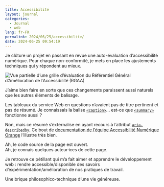 ```yaml
---
title: Accessibilité
layout: journal
categories:
  - Journal
  - web
lang: fr-FR
permalink: 2024/06/25/accessibilite/
date: 2024-06-25 09:54:19
---
```


Je clôture un projet en passant en revue une auto-évaluation d’accessibilité numérique. Pour chaque non-conformité, je mets en place les ajustements techniques qui y répondent au mieux. 

![Vue partielle d’une grille d’évaluation du Référentiel Général d’Amélioration de l’Accessibilité (RGAA)](/images/2024/06/rgaa-evaluation.png)

J’aime bien faire en sorte que ces changements paraissent aussi naturels que les autres éléments de balisage.

Les tableaux du service Web en questions n’avaient pas de titre pertinent et pas de résumé. Je connaissais la balise [`<caption>`](https://developer.mozilla.org/fr/docs/Web/HTML/Element/caption)… est-ce que [`<summary>`](https://developer.mozilla.org/fr/docs/Web/HTML/Element/summary) fonctionne aussi ?

Non, mais ce résumé s’externalise en ayant recours à l’attribut [`aria-describedby`](https://developer.mozilla.org/fr/docs/Web/Accessibility/ARIA/Attributes/aria-describedby). Ce bout de [documentation de l’équipe Accessibilité Numérique Orange](https://a11y-guidelines.orange.com/en/articles/accessible-table/) l’illustre très bien.

Ah, le code source de la page est ouvert.\
Ah, je connais quelques auteur‧ices de cette page.

Je retrouve ce pétillant qui m’a fait aimer et apprendre le développement web : rendre accessible/disponible des savoirs d’expérimentation/amélioration de nos pratiques de travail.

Une brique philosophico-technique d’une vie généreuse.

